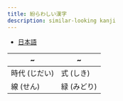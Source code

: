 ```yaml
---
title: 紛らわしい漢字
description: similar-looking kanji
---
```


- [日本語](docs/日本語/index.md)

| ~        | ~       |
| -------- | ------- |
| 時代 (じだい) | 式 (しき)  |
| 線 (せん)   | 緑 (みどり) |
